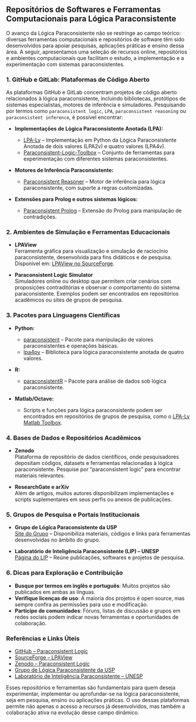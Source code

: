 
## Repositórios de Softwares e Ferramentas Computacionais para Lógica Paraconsistente

O avanço da Lógica Paraconsistente não se restringe ao campo teórico: diversas ferramentas computacionais e repositórios de software têm sido desenvolvidos para apoiar pesquisas, aplicações práticas e ensino dessa área. A seguir, apresentamos uma seleção de recursos online, repositórios e ambientes computacionais que facilitam o estudo, a implementação e a experimentação com sistemas paraconsistentes.

### 1. **GitHub e GitLab: Plataformas de Código Aberto**

As plataformas GitHub e GitLab concentram projetos de código aberto relacionados à lógica paraconsistente, incluindo bibliotecas, protótipos de sistemas especialistas, motores de inferência e simuladores. Pesquisando por termos como `paraconsistent logic`, `LPA`, `paraconsistent reasoning` ou `paraconsistent inference`, é possível encontrar:

- **Implementações de Lógica Paraconsistente Anotada (LPA):**
  - [LPA-Lv](https://github.com/rodrigocruz/lpa-lv) – Implementação em Python da Lógica Paraconsistente Anotada de dois valores (LPA2v) e quatro valores (LPA4v).
  - [Paraconsistent-Logic-Toolbox](https://github.com/Paraconsistent-Logic-Toolbox) – Conjunto de ferramentas para experimentação com diferentes sistemas paraconsistentes.

- **Motores de Inferência Paraconsistente:**
  - [Paraconsistent Reasoner](https://github.com/rodrigocruz/paraconsistent-reasoner) – Motor de inferência para lógica paraconsistente, com suporte a regras customizadas.

- **Extensões para Prolog e outros sistemas lógicos:**
  - [Paraconsistent Prolog](https://github.com/Paraconsistent-Prolog) – Extensão do Prolog para manipulação de contradições.

### 2. **Ambientes de Simulação e Ferramentas Educacionais**

- **LPAView**  
  Ferramenta gráfica para visualização e simulação de raciocínio paraconsistente, desenvolvida para fins didáticos e de pesquisa. Disponível em: [LPAView no SourceForge](https://sourceforge.net/projects/lpaview/).

- **Paraconsistent Logic Simulator**  
  Simuladores online ou desktop que permitem criar cenários com proposições contraditórias e observar o comportamento do sistema paraconsistente. Exemplos podem ser encontrados em repositórios acadêmicos ou sites de grupos de pesquisa.

### 3. **Pacotes para Linguagens Científicas**

- **Python:**  
  - [paraconsistent](https://pypi.org/project/paraconsistent/) – Pacote para manipulação de valores paraconsistentes e operações básicas.
  - [lpa4py](https://github.com/rodrigocruz/lpa4py) – Biblioteca para lógica paraconsistente anotada de quatro valores.

- **R:**  
  - [paraconsistentR](https://github.com/rodrigocruz/paraconsistentR) – Pacote para análise de dados sob lógica paraconsistente.

- **Matlab/Octave:**  
  - Scripts e funções para lógica paraconsistente podem ser encontrados em repositórios de grupos de pesquisa, como o [LPA-Lv Matlab Toolbox](https://github.com/rodrigocruz/lpa-lv-matlab).

### 4. **Bases de Dados e Repositórios Acadêmicos**

- **Zenodo**  
  Plataforma de repositório de dados científicos, onde pesquisadores depositam códigos, datasets e ferramentas relacionadas à lógica paraconsistente. Pesquise por “paraconsistent logic” para encontrar materiais relevantes.

- **ResearchGate e arXiv**  
  Além de artigos, muitos autores disponibilizam implementações e scripts suplementares em seus perfis ou anexos de publicações.

### 5. **Grupos de Pesquisa e Portais Institucionais**

- **Grupo de Lógica Paraconsistente da USP**  
  [Site do Grupo](https://www.ime.usp.br/~paraconsistente/) – Disponibiliza materiais, códigos e links para ferramentas desenvolvidas no âmbito do grupo.

- **Laboratório de Inteligência Paraconsistente (LIP) – UNESP**  
  [Página do LIP](https://www.feis.unesp.br/#!/departamentos/engenharia-eletrica/lip/) – Reúne publicações, softwares e projetos de pesquisa.

### 6. **Dicas para Exploração e Contribuição**

- **Busque por termos em inglês e português**: Muitos projetos são publicados em ambas as línguas.
- **Verifique licenças de uso**: A maioria dos projetos é open source, mas sempre confira as permissões para uso e modificação.
- **Participe de comunidades**: Fóruns, listas de discussão e grupos em redes sociais podem indicar novas ferramentas e oportunidades de colaboração.



### **Referências e Links Úteis**

- [GitHub – Paraconsistent Logic](https://github.com/search?q=paraconsistent+logic)
- [SourceForge – LPAView](https://sourceforge.net/projects/lpaview/)
- [Zenodo – Paraconsistent Logic](https://zenodo.org/search?page=1&size=20&q=paraconsistent%20logic)
- [Grupo de Lógica Paraconsistente da USP](https://www.ime.usp.br/~paraconsistente/)
- [Laboratório de Inteligência Paraconsistente – UNESP](https://www.feis.unesp.br/#!/departamentos/engenharia-eletrica/lip/)



Esses repositórios e ferramentas são fundamentais para quem deseja experimentar, implementar ou aprofundar-se na lógica paraconsistente, seja em pesquisa, ensino ou aplicações práticas. O uso dessas plataformas permite não apenas o acesso a recursos já desenvolvidos, mas também a colaboração ativa na evolução desse campo dinâmico.

